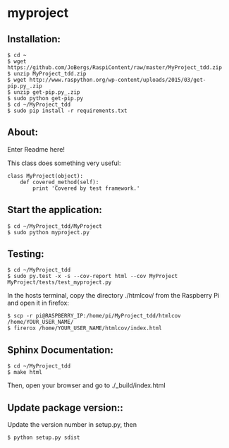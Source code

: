 myproject
===========

Installation:
--------
    $ cd ~
    $ wget https://github.com/JoBergs/RaspiContent/raw/master/MyProject_tdd.zip
    $ unzip MyProject_tdd.zip
    $ wget http://www.raspython.org/wp-content/uploads/2015/03/get-pip.py_.zip
    $ unzip get-pip.py_.zip
    $ sudo python get-pip.py
    $ cd ~/MyProject_tdd
    $ sudo pip install -r requirements.txt

About:
--------

Enter Readme here!

This class does something very useful:

    class MyProject(object):
        def covered_method(self):
            print 'Covered by test framework.'

Start the application:
--------

    $ cd ~/MyProject_tdd/MyProject
    $ sudo python myproject.py

Testing:
--------

    $ cd ~/MyProject_tdd
    $ sudo py.test -x -s --cov-report html --cov MyProject MyProject/tests/test_myproject.py

In the hosts terminal, copy the directory ./htmlcov/ from the Raspberry Pi and open it in firefox:

    $ scp -r pi@RASPBERRY_IP:/home/pi/MyProject_tdd/htmlcov /home/YOUR_USER_NAME/
    $ firerox /home/YOUR_USER_NAME/htmlcov/index.html

Sphinx Documentation:
-------------------

    $ cd ~/MyProject_tdd
    $ make html

Then, open your browser and go to ./_build/index.html

Update package version::
-------------

Update the version number in setup.py, then

    $ python setup.py sdist
